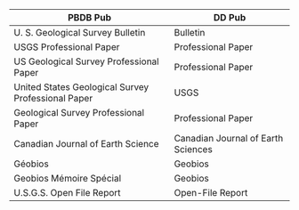 

PBDB Pub| DD Pub
---------- | ----------
U. S. Geological Survey Bulletin | Bulletin
USGS Professional Paper | Professional Paper
US Geological Survey Professional Paper | Professional Paper
United States Geological Survey Professional Paper | USGS
Geological Survey Professional Paper | Professional Paper
Canadian Journal of Earth Science | Canadian Journal of Earth Sciences
Géobios | Geobios
Geobios Mémoire Spécial | Geobios
U.S.G.S. Open File Report | Open-File Report
